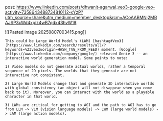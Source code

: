 
post: https://www.linkedin.com/posts/dhwanit-agarwal_veo3-google-veo-activity-7358643488734810112-xYzP?utm_source=share&utm_medium=member_desktop&rcm=ACoAABMNj2MBAJSP3cWd4xpiz4wB7qdx43hvW18

![[Pasted image 20250807003415.png]]

```
This could be Large World Model's (LWM) [hashtag#Veo3](https://www.linkedin.com/search/results/all/?keywords=%23veo3&origin=HASH_TAG_FROM_FEED) moment. [Google](https://www.linkedin.com/company/google/) released Genie 3 -- an interactive world generation model. Some points to note:  
  
1) Video models do not generate actual worlds, rather a temporal sequence of 2D pixels. The worlds that they generate are not interactive not consistent.  
  
2) Large World Models change that and generate 3D interactive worlds with global consistency (an object will not disappear when you come back to it). Moreover, you can interact with the world as a playable character in that world.  
  
3) LWMs are critical for getting to AGI and the path to AGI has to go from LLM -> VLM (vision language models) -> LWM (large world models) -> LAM (large action models).
```

